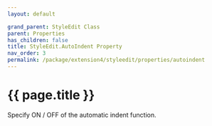```yaml
---
layout: default

grand_parent: StyleEdit Class
parent: Properties
has_children: false
title: StyleEdit.AutoIndent Property
nav_order: 3
permalink: /package/extension4/styleedit/properties/autoindent
---
```

# {{ page.title }}

Specify ON / OFF of the automatic indent function.